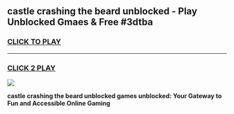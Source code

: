 
## castle crashing the beard unblocked - Play Unblocked Gmaes & Free #3dtba
<h3>
<a href="https://news.freeplayer.one?title=castle_crashing_the_beard_unblocked&ref=24F">CLICK TO PLAY</a></h3>
<hr>

<h3>
<a href="https://news.freeplayer.one?title=castle_crashing_the_beard_unblocked&ref=24F">CLICK 2 PLAY</a>
  
</h3>

<a href="https://news.freeplayer.one?title=castle_crashing_the_beard_unblocked&ref=24F/"><img src="https://clearcache.store/games.png"></a>


**castle crashing the beard unblocked games unblocked: Your Gateway to Fun and Accessible Online Gaming**
